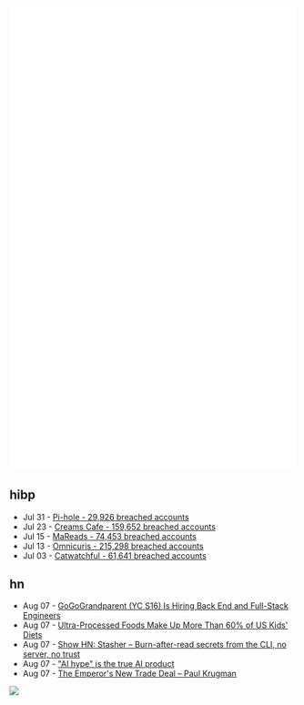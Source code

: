 ![Metrics](https://raw.githubusercontent.com/phixion/phixion/master/metrics.svg)

## hibp

<!--
for https://github.com/phixion/phixion/blob/main/.github/workflows/feeds.yml
-->
<!--START_SECTION:haveibeenpwnd-->
- Jul 31 - [Pi-hole - 29,926 breached accounts](https://haveibeenpwned.com/Breach/ThePi-Hole)
- Jul 23 - [Creams Cafe - 159,652 breached accounts](https://haveibeenpwned.com/Breach/CreamsCafe)
- Jul 15 - [MaReads - 74,453 breached accounts](https://haveibeenpwned.com/Breach/MaReads)
- Jul 13 - [Omnicuris - 215,298 breached accounts](https://haveibeenpwned.com/Breach/Omnicuris)
- Jul 03 - [Catwatchful - 61,641 breached accounts](https://haveibeenpwned.com/Breach/Catwatchful)
<!--END_SECTION:haveibeenpwnd-->

## hn

<!--
for https://github.com/phixion/phixion/blob/main/.github/workflows/feeds.yml
-->
<!--START_SECTION:hn-->
- Aug 07 - [GoGoGrandparent (YC S16) Is Hiring Back End and Full-Stack Engineers](https://news.ycombinator.com/item?id=44823354)
- Aug 07 - [Ultra-Processed Foods Make Up More Than 60% of US Kids' Diets](https://www.bloomberg.com/news/articles/2025-08-07/sugar-snacks-and-ultra-processed-foods-are-majority-of-us-diet)
- Aug 07 - [Show HN: Stasher – Burn-after-read secrets from the CLI, no server, no trust](https://github.com/stasher-dev/stasher-cli)
- Aug 07 - ["AI hype" is the true AI product](https://hardresetmedia.substack.com/p/machine-learning-expert-ai-hype-is)
- Aug 07 - [The Emperor's New Trade Deal – Paul Krugman](https://paulkrugman.substack.com/p/the-emperors-new-trade-deal)
<!--END_SECTION:hn-->

<!--
for https://yhype.me
-->
![](https://hit.yhype.me/github/profile?user_id=13013670)
